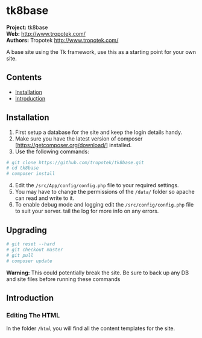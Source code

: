 # tk8base

__Project:__ tk8base    
__Web:__ <http://www.tropotek.com/>  
__Authors:__ Tropotek <http://www.tropotek.com/>

A base site using the Tk framework, use this as a starting point for your own site.

## Contents

- [Installation](#installation)
- [Introduction](#introduction)

## Installation

1. First setup a database for the site and keep the login details handy.
2. Make sure you have the latest version of composer [https://getcomposer.org/download/] installed.
3. Use the following commands:
~~~bash
# git clone https://github.com/tropotek/tk8base.git
# cd tk8base
# composer install
~~~
4. Edit the `/src/App/config/config.php` file to your required settings.
5. You may have to change the permissions of the `/data/` folder so apache can read and write to it.
6. To enable debug mode and logging edit the `/src/config/config.php` file to suit your server.
   tail the log for more info on any errors.


## Upgrading

~~~bash
# git reset --hard
# git checkout master
# git pull
# composer update
~~~

__Warning:__ This could potentially break the site. Be sure to back up any DB and
site files before running these commands


## Introduction

### Editing The HTML

In the folder `/html` you will find all the content templates for the site.



